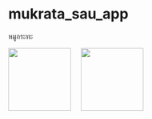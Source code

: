 # mukrata_sau_app

หมูกระทะ

<img width="125px" src="https://github.com/chalermsukchanintorn/mukrata_sau_app/assets/135957710/e9a72d63-5545-4cf9-838f-b44a14844a80">
&nbsp;&nbsp;&nbsp;
<img width="125px" src="https://github.com/chalermsukchanintorn/mukrata_sau_app/assets/135957710/e7ef03a8-4a6d-4c41-afcf-c94118e1075c">

